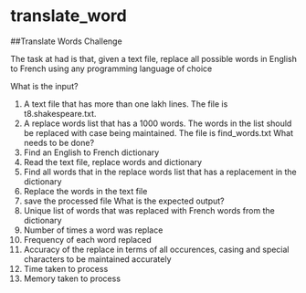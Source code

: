 # translate_word

##Translate Words Challenge

The task at had is that, given a text file, replace all possible words in English to French using
any programming language of choice

What is the input?

1. A text file that has more than one lakh lines. The file is t8.shakespeare.txt.
2. A replace words list that has a 1000 words. The words in the list should be replaced with
   case being maintained. The file is find_words.txt
   What needs to be done?
3. Find an English to French dictionary
4. Read the text file, replace words and dictionary
5. Find all words that in the replace words list that has a replacement in the dictionary
6. Replace the words in the text file
7. save the processed file
   What is the expected output?
8. Unique list of words that was replaced with French words from the dictionary
9. Number of times a word was replace
10. Frequency of each word replaced
11. Accuracy of the replace in terms of all occurences, casing and special characters to be
    maintained accurately
12. Time taken to process
13. Memory taken to process

